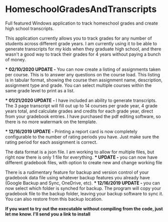 # HomeschoolGradesAndTranscripts

Full featured Windows application to track homeschool grades and create high school transcripts.

This application currently allows you to track grades for any number of students across different grade years. I am currently using it to be able to generate transcripts for my kids when they graduate high school, and there wasn't a good way to track their grades for 4 years without paying a bunch of money. 

<b>* 02/10/2020 UPDATE - </b>You can now create a listing of assignments taken per course. This is to answer any questions on the course load. This listing is in tabular format, showing the course then assignment name, description, assignment type and grade. You can select multiple courses within the same grade level to print as a list.

<b>* 01/21/2020 UPDATE - </b>I have included an ability to generate transcripts. The 3 page transcript will fill out up to 14 courses per grade year, 4 grade years total, and calculate grades and credits for each grade year, direct from your gradebook entries. I have purchased the pdf editing software, so there is no more watermark on the template.

<b>* 12/16/2019 UPDATE - </b>Printing a report card is now completely configurable to the number of rating periods you have. Just make sure the rating period for each assignment is correct.

The data format is a json file. I am working to allow for multiple files, but right now there is only 1 file for everything.
<b>* UPDATE - </b>you can now have different gradebook files, with option to create new and change working file

There is a rudimentary feature for backup and version control of your gradebook data file using whatever backup features you already have (Google Backup and Sync, OneDrive, etc). 
<b>* 12/16/2019 UPDATE - </b>you can now select which folder is synched for backup. The program will copy your gradebook file to the backup folder, leaving your backup software to sync it. You can also restore from this backup location.

<b>If you want to try out the executable without compiling from the code, just let me know. I'll send you a link to install</b>
